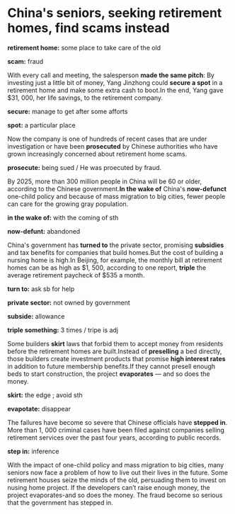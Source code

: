 # China's **seniors**, seeking **retirement homes**, find **scams** instead

**retirement home:** some place to take care of the old

**scam:** fraud 

With every call and meeting, the salesperson **made the same pitch**: By investing just a little bit of money, Yang Jinzhong could **secure a spot** in a retirement home and make some extra cash to boot.In the end, Yang gave $31, 000, her life savings, to the retirement company.

**secure:** manage to get after some afforts

**spot:** a particular place

Now the company is one of hundreds of recent cases that are under investigation or have been **prosecuted** by Chinese authorities who have grown increasingly concerned about retirement home scams.

**prosecute:** being sued / He was proecuted by fraud.

By 2025, more than 300 million people in China will be 60 or older, according to the Chinese government.**In the wake of** China's **now-defunct** one-child policy and because of mass migration to big cities, fewer people can care for the growing gray population.

**in the wake of:** with the coming of sth

**now-defunt:** abandoned

China's government has **turned to** the private sector, promising **subsidies** and tax benefits for companies that build homes.But the cost of building a nursing home is high.In Beijing, for example, the monthly bill at retirement homes can be as high as $\$$1, 500, according to one report, **triple** the average retirement paycheck of $\$$535 a month.

**turn to:** ask sb for help

**private sector:** not owned by government

**subside:** allowance

**triple something:** 3 times / tripe is adj 

Some builders **skirt** laws that forbid them to accept money from residents before the retirement homes are built.Instead of **preselling** a bed directly, those builders create investment products that promise **high interest rates** in addition to future membership benefits.If they cannot presell enough beds to start construction, the project **evaporates** — and so does the money.

**skirt:** the edge ; avoid sth

**evapotate:** disappear 

The failures have become so severe that Chinese officials have **stepped in**. More than 1, 000 criminal cases have been filed against companies selling retirement services over the past four years, according to public records.

**step in:** inference



With the impact of one-child policy and mass migration to big cities, many seniors now face a problem of how to live out their lives in the future. Some retirement houses seize the minds of the old, persuading them to invest on nusing home project. If the developers can’t raise enough money, the project evaporates-and so does the money. The fraud become so serious that the government has stepped in.







